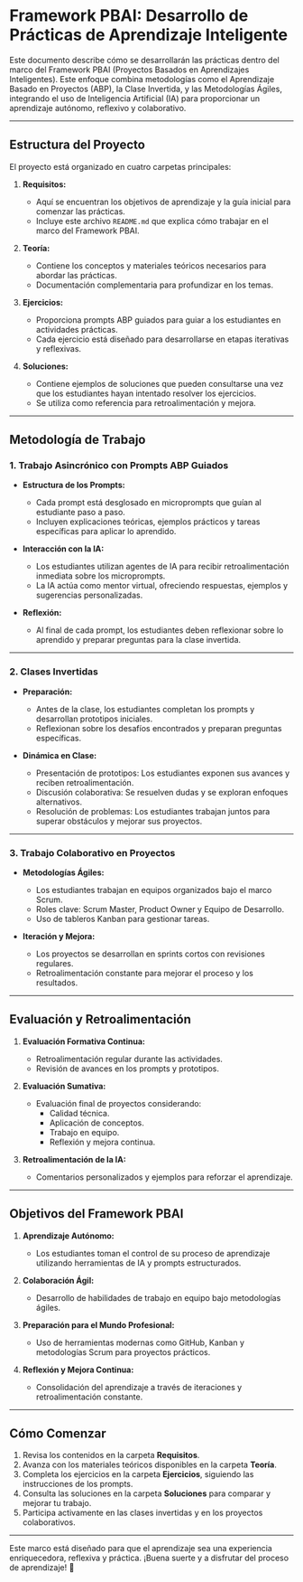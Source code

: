 # **Framework PBAI: Desarrollo de Prácticas de Aprendizaje Inteligente**

Este documento describe cómo se desarrollarán las prácticas dentro del marco del Framework PBAI (Proyectos Basados en Aprendizajes Inteligentes). Este enfoque combina metodologías como el Aprendizaje Basado en Proyectos (ABP), la Clase Invertida, y las Metodologías Ágiles, integrando el uso de Inteligencia Artificial (IA) para proporcionar un aprendizaje autónomo, reflexivo y colaborativo.

---

## **Estructura del Proyecto**

El proyecto está organizado en cuatro carpetas principales:

1. **Requisitos:**
   - Aquí se encuentran los objetivos de aprendizaje y la guía inicial para comenzar las prácticas.
   - Incluye este archivo `README.md` que explica cómo trabajar en el marco del Framework PBAI.

2. **Teoría:**
   - Contiene los conceptos y materiales teóricos necesarios para abordar las prácticas.
   - Documentación complementaria para profundizar en los temas.

3. **Ejercicios:**
   - Proporciona prompts ABP guiados para guiar a los estudiantes en actividades prácticas.
   - Cada ejercicio está diseñado para desarrollarse en etapas iterativas y reflexivas.

4. **Soluciones:**
   - Contiene ejemplos de soluciones que pueden consultarse una vez que los estudiantes hayan intentado resolver los ejercicios.
   - Se utiliza como referencia para retroalimentación y mejora.

---

## **Metodología de Trabajo**

### **1. Trabajo Asincrónico con Prompts ABP Guiados**

- **Estructura de los Prompts:**
  - Cada prompt está desglosado en microprompts que guían al estudiante paso a paso.
  - Incluyen explicaciones teóricas, ejemplos prácticos y tareas específicas para aplicar lo aprendido.

- **Interacción con la IA:**
  - Los estudiantes utilizan agentes de IA para recibir retroalimentación inmediata sobre los microprompts.
  - La IA actúa como mentor virtual, ofreciendo respuestas, ejemplos y sugerencias personalizadas.

- **Reflexión:**
  - Al final de cada prompt, los estudiantes deben reflexionar sobre lo aprendido y preparar preguntas para la clase invertida.

---

### **2. Clases Invertidas**

- **Preparación:**
  - Antes de la clase, los estudiantes completan los prompts y desarrollan prototipos iniciales.
  - Reflexionan sobre los desafíos encontrados y preparan preguntas específicas.

- **Dinámica en Clase:**
  - Presentación de prototipos: Los estudiantes exponen sus avances y reciben retroalimentación.
  - Discusión colaborativa: Se resuelven dudas y se exploran enfoques alternativos.
  - Resolución de problemas: Los estudiantes trabajan juntos para superar obstáculos y mejorar sus proyectos.

---

### **3. Trabajo Colaborativo en Proyectos**

- **Metodologías Ágiles:**
  - Los estudiantes trabajan en equipos organizados bajo el marco Scrum.
  - Roles clave: Scrum Master, Product Owner y Equipo de Desarrollo.
  - Uso de tableros Kanban para gestionar tareas.

- **Iteración y Mejora:**
  - Los proyectos se desarrollan en sprints cortos con revisiones regulares.
  - Retroalimentación constante para mejorar el proceso y los resultados.

---

## **Evaluación y Retroalimentación**

1. **Evaluación Formativa Continua:**
   - Retroalimentación regular durante las actividades.
   - Revisión de avances en los prompts y prototipos.

2. **Evaluación Sumativa:**
   - Evaluación final de proyectos considerando:
     - Calidad técnica.
     - Aplicación de conceptos.
     - Trabajo en equipo.
     - Reflexión y mejora continua.

3. **Retroalimentación de la IA:**
   - Comentarios personalizados y ejemplos para reforzar el aprendizaje.

---

## **Objetivos del Framework PBAI**

1. **Aprendizaje Autónomo:**
   - Los estudiantes toman el control de su proceso de aprendizaje utilizando herramientas de IA y prompts estructurados.

2. **Colaboración Ágil:**
   - Desarrollo de habilidades de trabajo en equipo bajo metodologías ágiles.

3. **Preparación para el Mundo Profesional:**
   - Uso de herramientas modernas como GitHub, Kanban y metodologías Scrum para proyectos prácticos.

4. **Reflexión y Mejora Continua:**
   - Consolidación del aprendizaje a través de iteraciones y retroalimentación constante.

---

## **Cómo Comenzar**

1. Revisa los contenidos en la carpeta **Requisitos**.
2. Avanza con los materiales teóricos disponibles en la carpeta **Teoría**.
3. Completa los ejercicios en la carpeta **Ejercicios**, siguiendo las instrucciones de los prompts.
4. Consulta las soluciones en la carpeta **Soluciones** para comparar y mejorar tu trabajo.
5. Participa activamente en las clases invertidas y en los proyectos colaborativos.

---

Este marco está diseñado para que el aprendizaje sea una experiencia enriquecedora, reflexiva y práctica. ¡Buena suerte y a disfrutar del proceso de aprendizaje! 🚀
